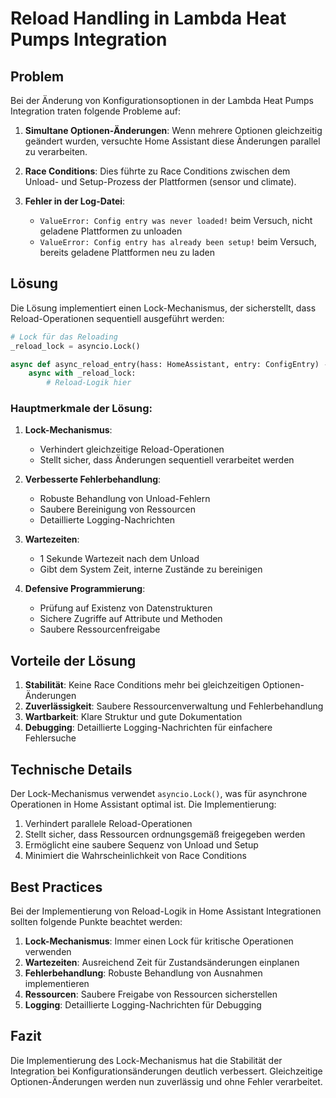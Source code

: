 # Reload Handling in Lambda Heat Pumps Integration

## Problem

Bei der Änderung von Konfigurationsoptionen in der Lambda Heat Pumps Integration traten folgende Probleme auf:

1. **Simultane Optionen-Änderungen**: Wenn mehrere Optionen gleichzeitig geändert wurden, versuchte Home Assistant diese Änderungen parallel zu verarbeiten.

2. **Race Conditions**: Dies führte zu Race Conditions zwischen dem Unload- und Setup-Prozess der Plattformen (sensor und climate).

3. **Fehler in der Log-Datei**:
   - `ValueError: Config entry was never loaded!` beim Versuch, nicht geladene Plattformen zu unloaden
   - `ValueError: Config entry has already been setup!` beim Versuch, bereits geladene Plattformen neu zu laden

## Lösung

Die Lösung implementiert einen Lock-Mechanismus, der sicherstellt, dass Reload-Operationen sequentiell ausgeführt werden:

```python
# Lock für das Reloading
_reload_lock = asyncio.Lock()

async def async_reload_entry(hass: HomeAssistant, entry: ConfigEntry) -> None:
    async with _reload_lock:
        # Reload-Logik hier
```

### Hauptmerkmale der Lösung:

1. **Lock-Mechanismus**:
   - Verhindert gleichzeitige Reload-Operationen
   - Stellt sicher, dass Änderungen sequentiell verarbeitet werden

2. **Verbesserte Fehlerbehandlung**:
   - Robuste Behandlung von Unload-Fehlern
   - Saubere Bereinigung von Ressourcen
   - Detaillierte Logging-Nachrichten

3. **Wartezeiten**:
   - 1 Sekunde Wartezeit nach dem Unload
   - Gibt dem System Zeit, interne Zustände zu bereinigen

4. **Defensive Programmierung**:
   - Prüfung auf Existenz von Datenstrukturen
   - Sichere Zugriffe auf Attribute und Methoden
   - Saubere Ressourcenfreigabe

## Vorteile der Lösung

1. **Stabilität**: Keine Race Conditions mehr bei gleichzeitigen Optionen-Änderungen
2. **Zuverlässigkeit**: Saubere Ressourcenverwaltung und Fehlerbehandlung
3. **Wartbarkeit**: Klare Struktur und gute Dokumentation
4. **Debugging**: Detaillierte Logging-Nachrichten für einfachere Fehlersuche

## Technische Details

Der Lock-Mechanismus verwendet `asyncio.Lock()`, was für asynchrone Operationen in Home Assistant optimal ist. Die Implementierung:

1. Verhindert parallele Reload-Operationen
2. Stellt sicher, dass Ressourcen ordnungsgemäß freigegeben werden
3. Ermöglicht eine saubere Sequenz von Unload und Setup
4. Minimiert die Wahrscheinlichkeit von Race Conditions

## Best Practices

Bei der Implementierung von Reload-Logik in Home Assistant Integrationen sollten folgende Punkte beachtet werden:

1. **Lock-Mechanismus**: Immer einen Lock für kritische Operationen verwenden
2. **Wartezeiten**: Ausreichend Zeit für Zustandsänderungen einplanen
3. **Fehlerbehandlung**: Robuste Behandlung von Ausnahmen implementieren
4. **Ressourcen**: Saubere Freigabe von Ressourcen sicherstellen
5. **Logging**: Detaillierte Logging-Nachrichten für Debugging

## Fazit

Die Implementierung des Lock-Mechanismus hat die Stabilität der Integration bei Konfigurationsänderungen deutlich verbessert. Gleichzeitige Optionen-Änderungen werden nun zuverlässig und ohne Fehler verarbeitet.  
